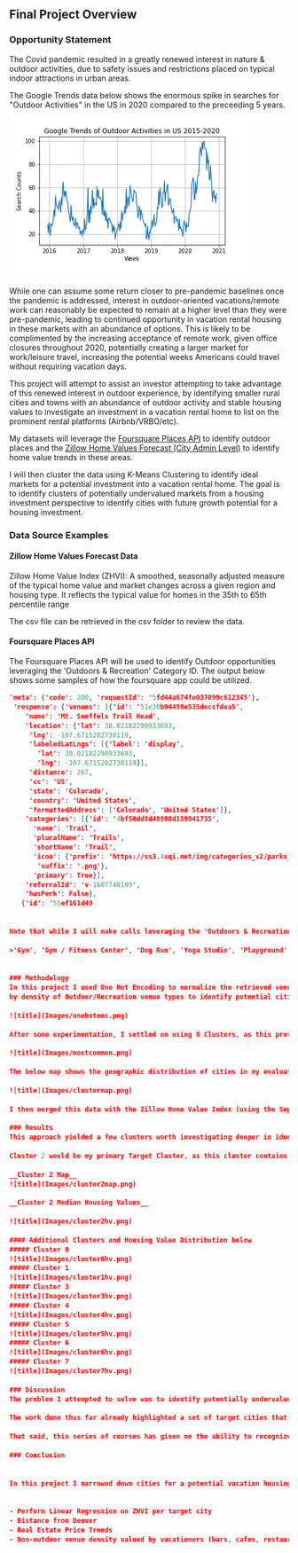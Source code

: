 ## Final Project Overview
### Opportunity Statement

The Covid pandemic resulted in a greatly renewed interest in nature & outdoor activities, due to safety issues and restrictions placed on typical indoor attractions in urban areas.

The Google Trends data below shows the enormous spike in searches for "Outdoor Activities" in the US in 2020 compared to the preceeding 5 years.

![title](Images/trendsplot.png)

While one can assume some return closer to pre-pandemic baselines once the pandemic is addressed, interest in outdoor-oriented vacations/remote work can reasonably be expected to remain at a higher level than they were pre-pandemic, leading to continued opportunity in vacation rental housing in these markets with an abundance of options. This is likely to be complimented by the increasing acceptance of remote work, given office closures throughout 2020, potentially creating a larger market for work/leisure travel, increasing the potential weeks Americans could travel without requiring vacation days.

This project will attempt to assist an investor attempting to take advantage of this renewed interest in outdoor experience, by identifying smaller rural cities and towns with an abundance of outdoor activity and stable housing values to investigate an investment in a vacation rental home to list on the prominent rental platforms (Airbnb/VRBO/etc).

My datasets will leverage the [Foursquare Places API](https://developer.foursquare.com/docs/places-api/) to identify outdoor places and the [Zillow Home Values Forecast (City Admin Level)](https://www.zillow.com/research/data/) to identify home value trends in these areas.  

I will then cluster the data using K-Means Clustering to identify ideal markets for a potential investment into a vacation rental home.  The goal is to identify clusters of potentially undervalued markets from a housing investment perspective to identify cities with future growth potential for a housing investment.

### Data Source Examples
#### Zillow Home Values Forecast Data
Zillow Home Value Index (ZHVI): A smoothed, seasonally adjusted measure of the typical home value and market changes across a given region and housing type. It reflects the typical value for homes in the 35th to 65th percentile range

The csv file can be retrieved in the csv folder to review the data.

#### Foursquare Places API
The Foursquare Places API will be used to identify Outdoor opportunities leveraging the 'Outdoors & Recreation' Category ID.  The output below shows some samples of how the foursquare app could be utilized.
```json
'meta': {'code': 200, 'requestId': '5fd44a674fe037099c612345'},
 'response': {'venues': [{'id': '51e30b94498e535deccfdea5',
    'name': 'Mt. Sneffels Trail Head',
    'location': {'lat': 38.02182290933693,
     'lng': -107.6715202730119,
     'labeledLatLngs': [{'label': 'display',
       'lat': 38.02182290933693,
       'lng': -107.6715202730119}],
     'distance': 267,
     'cc': 'US',
     'state': 'Colorado',
     'country': 'United States',
     'formattedAddress': ['Colorado', 'United States']},
    'categories': [{'id': '4bf58dd8d48988d159941735',
      'name': 'Trail',
      'pluralName': 'Trails',
      'shortName': 'Trail',
      'icon': {'prefix': 'https://ss3.4sqi.net/img/categories_v2/parks_outdoors/hikingtrail_',
       'suffix': '.png'},
      'primary': True}],
    'referralId': 'v-1607748199',
    'hasPerk': False},
   {'id': '55ef161d49


Note that while I will make calls leveraging the 'Outdoors & Recreation' Category ID, this includes many indoor venue types that I am not interested in.  After making the api call, I will remove the following:

>'Gym', 'Gym / Fitness Center', 'Dog Run', 'Yoga Studio', 'Playground', 'Indoor Play Area', 'Recreation Center', 'Baseball Field','Weight Loss Center', 'Gun Range', 'Skate Park', 'Golf Driving Range', 'Golf Course', 'Pilates Studio', 'Soccer Field', 'Gym Pool', 'Martial Arts School', 'Boxing Gym', 'Basketball Court', 'Tennis Court', 'Track', 'Gymnastics Gym', 'Hockey Field'


### Methodology
In this project I used One Hot Encoding to normalize the retrieved venues then KMeans Clustering to group the cities
by density of Outdoor/Recreation venue types to identify potential cities with similar outdoor opportunities as the most well-known Colorado cities

![title](Images/onehotenc.png)

After some experimentation, I settled on using 8 Clusters, as this provided sufficient differentiation by Venue Category to identify additional cities for future research.

![title](Images/mostcommon.png)

The below map shows the geographic distribution of cities in my evaluation color coded by the cluster they fall within:

![title](Images/clustermap.png)

I then merged this data with the Zillow Home Value Index (using the September '20 values) to identify median home values in each city to target cities for further research.

### Results
This approach yielded a few clusters worth investigating deeper in identifying potential candidate cities.

Cluster 2 would be my primary Target Cluster, as this cluster contains cities most associated with Outdoor Recreational opportunities in Colorado. The Ski resort towns like Breckenridge, Vail, Aspen, and Telluride, in addition to adjacent towns like Ouray or Montrose. The high variation in house forecast values shows that cities in the lower end of the housing value distribution may are worth targetting for additional research for vacation rental investment homes.

__Cluster 2 Map__
![title](Images/cluster2map.png)

__Cluster 2 Median Housing Values__

![title](Images/cluster2hv.png)

#### Additional Clusters and Housing Value Distribution below
##### Cluster 0
![title](Images/cluster0hv.png)
##### Cluster 1
![title](Images/cluster1hv.png)
##### Cluster 3
![title](Images/cluster3hv.png)
##### Cluster 4
![title](Images/cluster4hv.png)
##### Cluster 5
![title](Images/cluster5hv.png)
##### Cluster 6
![title](Images/cluster6hv.png)
##### Cluster 7
![title](Images/cluster7hv.png)

### Discussion
The problem I attempted to solve was to identify potentially undervalued cities for real estate investment to take advantage of the increased interest in outdoor recreation resulting from COVID.  By focusing on Colorado, I can analyze a fast-growing state with an abundance of small/medium-sized cities near nature.  

The work done thus far already highlighted a set of target cities that may be worthy of investment now. Of course, the work done to cluster thus far is really still in the beginning stage of analysis.  Having gotten to this point, there are a number of paths I would like to take to improve this further which I will discuss in the next section.

That said, this series of courses has given me the ability to recognize how easy it is to leverage some common machine learning algorithms into many common business problems.

### Conclusion


In this project I narrowed down cities for a potential vacation housing investment by clustering like properties by the distribution of their outdoor amenties.  While I believe I have satisfied the requirements for the project, there are a number of additional steps I would like to take to further drill into optimal cities for such an investment. Some additional approaches may be to incorporate:


- Perform Linear Regression on ZHVI per target city
- Distance from Denver
- Real Estate Price Trends
- Non-outdoor venue density valued by vacationers (bars, cafes, restaurants)
